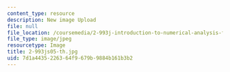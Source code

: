 ```yaml
---
content_type: resource
description: New image Upload
file: null
file_location: /coursemedia/2-993j-introduction-to-numerical-analysis-for-engineering-13-002j-spring-2005/7d1a4435226364f9679b9884b161b3b2_2-993js05-th.jpg
file_type: image/jpeg
resourcetype: Image
title: 2-993js05-th.jpg
uid: 7d1a4435-2263-64f9-679b-9884b161b3b2
---
```

